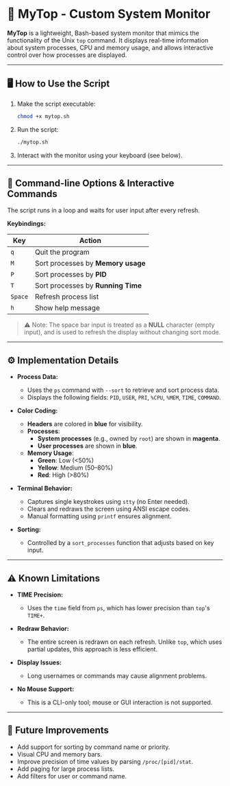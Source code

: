 
# 🧵 MyTop - Custom System Monitor

**MyTop** is a lightweight, Bash-based system monitor that mimics the functionality of the Unix `top` command. It displays real-time information about system processes, CPU and memory usage, and allows interactive control over how processes are displayed.

---

## 🖥️ How to Use the Script

1. Make the script executable:
   ```bash
   chmod +x mytop.sh
   ```

2. Run the script:
   ```bash
   ./mytop.sh
   ```

3. Interact with the monitor using your keyboard (see below).

---

## 🧭 Command-line Options & Interactive Commands

The script runs in a loop and waits for user input after every refresh.

**Keybindings:**

| Key    | Action                             |
|--------|------------------------------------|
| `q`    | Quit the program                   |
| `M`    | Sort processes by **Memory usage** |
| `P`    | Sort processes by **PID**          |
| `T`    | Sort processes by **Running Time** |
| `Space`| Refresh process list               |
| `h`    | Show help message                  |

> ⚠️ Note: The space bar input is treated as a **NULL** character (empty input), and is used to refresh the display without changing sort mode.

---

## ⚙️ Implementation Details

- **Process Data:**
  - Uses the `ps` command with `--sort` to retrieve and sort process data.
  - Displays the following fields: `PID`, `USER`, `PRI`, `%CPU`, `%MEM`, `TIME`, `COMMAND`.

- **Color Coding:**
  - **Headers** are colored in **blue** for visibility.
  - **Processes**:
    - **System processes** (e.g., owned by `root`) are shown in **magenta**.
    - **User processes** are shown in **blue**.
  - **Memory Usage**:
    - **Green**: Low (<50%)
    - **Yellow**: Medium (50–80%)
    - **Red**: High (>80%)

- **Terminal Behavior:**
  - Captures single keystrokes using `stty` (no Enter needed).
  - Clears and redraws the screen using ANSI escape codes.
  - Manual formatting using `printf` ensures alignment.

- **Sorting:**
  - Controlled by a `sort_processes` function that adjusts based on key input.

---

## ⚠️ Known Limitations

- **TIME Precision:**
  - Uses the `time` field from `ps`, which has lower precision than `top`'s `TIME+`.

- **Redraw Behavior:**
  - The entire screen is redrawn on each refresh. Unlike `top`, which uses partial updates, this approach is less efficient.

- **Display Issues:**
  - Long usernames or commands may cause alignment problems.

- **No Mouse Support:**
  - This is a CLI-only tool; mouse or GUI interaction is not supported.

---

## 🚀 Future Improvements

- Add support for sorting by command name or priority.
- Visual CPU and memory bars.
- Improve precision of time values by parsing `/proc/[pid]/stat`.
- Add paging for large process lists.
- Add filters for user or command name.
